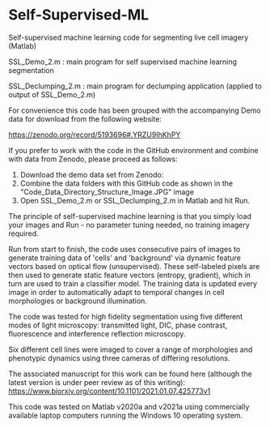 # Self-Supervised-ML
Self-supervised machine learning code for segmenting live cell imagery (Matlab)

SSL_Demo_2.m : main program for self supervised machine learning segmentation

SSL_Declumping_2.m : main program for declumping application (applied to output of SSL_Demo_2.m)

For convenience this code has been grouped with the accompanying Demo data for download from the following website:

https://zenodo.org/record/5193696#.YRZU9IhKhPY

If you prefer to work with the code in the GitHub environment and combine with data from Zenodo, please proceed as follows:

1. Download the demo data set from Zenodo: 
2. Combine the data folders with this GitHub code as shown in the "Code_Data_Directory_Structure_Image.JPG" image
3. Open SSL_Demo_2.m or SSL_Declumping_2.m in Matlab and hit Run. 

The principle of self-supervised machine learning is that you simply load your images and Run - no parameter tuning needed, no training imagery required.  

Run from start to finish, the code uses consecutive pairs of images to generate training data of 'cells' and 'background' via dynamic feature vectors 
based on optical flow (unsupervised). These self-labeled pixels are then used to generate static feature vectors (entropy, gradient), 
which in turn are used to train a classifier model. The training data is updated every image in order to automatically adapt to temporal changes in cell morphologies
or background illumination.

The code was tested for high fidelity segmentation using five different modes of light microscopy: 
transmitted light, DIC, phase contrast, fluorescence and interference reflection microscopy.  

Six different cell lines were imaged to cover a range of morphologies and phenotypic dynamics using three cameras of differing resolutions.  

The associated manuscript for this work can be found here (although the latest version is under peer review as of this writing):
https://www.biorxiv.org/content/10.1101/2021.01.07.425773v1 

This code was tested on Matlab v2020a and v2021a using commercially available laptop computers running the Windows 10 operating system.

